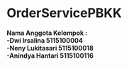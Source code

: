 # OrderServicePBKK

<b>Nama Anggota Kelompok :</b><br>
<b>-Dwi Irsalina     5115100004 </b><br>
<b>-Neny Lukitasari  5115100018 </b><br>
<b>-Anindya Hantari  5115100116 </b><br>
